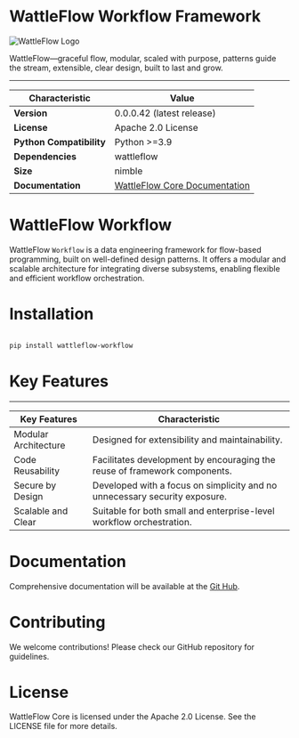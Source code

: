 # WattleFlow Workflow Framework

![WattleFlow Logo](doc/wattleflow.png)

WattleFlow—graceful flow,
modular, scaled with purpose,
patterns guide the stream,
extensible, clear design,
built to last and grow.

---

| Characteristic           | Value                                                                   |
| ------------------------ | ----------------------------------------------------------------------- |
| **Version**              | 0.0.0.42 (latest release)                                               |
| **License**              | Apache 2.0 License                                                      |
| **Python Compatibility** | Python >=3.9                                                            |
| **Dependencies**         | wattleflow                                                              |
| **Size**                 | nimble                                                                  |
| **Documentation**        | [WattleFlow Core Documentation](https://github.com/wattleflow/docs.git) |


# WattleFlow Workflow
WattleFlow `Workflow` is a data engineering framework for flow-based programming, built on well-defined design patterns.
It offers a modular and scalable architecture for integrating diverse subsystems, enabling flexible and efficient workflow orchestration.

# Installation
```bash

pip install wattleflow-workflow

```


# Key Features

---

| Key Features         | Characteristic                                                             |
| ---------------------| -------------------------------------------------------------------------- |
| Modular Architecture | Designed for extensibility and maintainability.                            |
| Code Reusability     | Facilitates development by encouraging the reuse of framework components.  |
| Secure by Design     | Developed with a focus on simplicity and no unnecessary security exposure. |
| Scalable and Clear   | Suitable for both small and enterprise-level workflow orchestration.       |


# Documentation

Comprehensive documentation will be available at the [Git Hub](https://github.com/wattleflow/docs.git).

# Contributing

We welcome contributions! Please check our GitHub repository for guidelines.

# License

WattleFlow Core is licensed under the Apache 2.0 License. 
See the LICENSE file for more details.